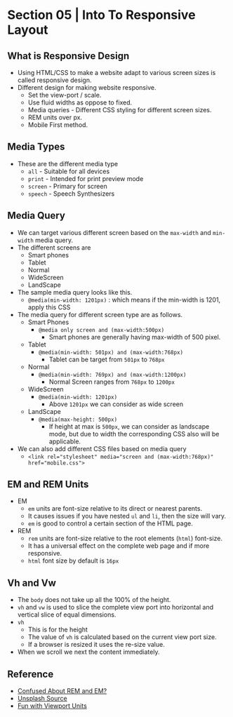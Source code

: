 # Section 05 | Into To Responsive Layout #

## What is Responsive Design ##

* Using HTML/CSS to make a website adapt to various screen sizes is called responsive design.
* Different design for making website responsive.
    - Set the view-port / scale.
    - Use fluid widths as oppose to fixed.
    - Media queries - Different CSS styling for different screen sizes.
    - REM units over px.
    - Mobile First method.

## Media Types ##
* These are the different media type
    - `all` - Suitable for all devices
    - `print` - Intended for print preview mode
    - `screen` - Primary for screen
    - `speech` - Speech Synthesizers

## Media Query ##
* We can target various different screen based on the `max-width` and `min-width` media query.
* The different screens are
    - Smart phones
    - Tablet
    - Normal
    - WideScreen
    - LandScape
* The sample media query looks like this.
    - `@media(min-width: 1201px)` : which means if the min-width is 1201, apply this CSS
* The media query for different screen type are as follows.
    - Smart Phones
        + `@media only screen and (max-width:500px)`
            * Smart phones are generally having max-width of 500 pixel.
    - Tablet
        + `@media(min-width: 501px) and (max-width:768px)`
            * Tablet can be target from `501px` to `768px`
    - Normal
        + `@media(min-width: 769px) and (max-width:1200px)`
            * Normal Screen ranges from `768px` to `1200px`
    - WideScreen
        + `@media(min-width: 1201px)`
            * Above `1201px` we can consider as wide screen
    - LandScape
        + `@media(max-height: 500px)`
            * If height at max is `500px`, we can consider as landscape mode, but due to width the corresponding CSS also will be applicable.
* We can also add different CSS files based on media query
    - `<link rel="stylesheet" media="screen and (max-width:768px)" href="mobile.css">`

## EM and REM Units ##

* EM
    - `em` units are font-size relative to its direct or nearest parents.
    - It causes issues if you have nested `ul` and `li`, then the size will vary.
    - `em` is good to control a certain section of the HTML page.
* REM
    - `rem` units are font-size relative to the root elements (`html`) font-size.
    - It has a universal effect on the complete web page and if more responsive.
    - `html` font size by default is `16px`

## Vh and Vw ##

* The `body` does not take up all the 100% of the height.
* `vh` and `vw` is used to slice the complete view port into horizontal and vertical slice of equal dimensions.
* `vh`
    - This is for the height
    - The value of `vh` is calculated based on the current view port size.
    - If a browser is resized it uses the re-size value.
* When we scroll we next the content immediately.

   

## Reference ##
* [Confused About REM and EM?](https://j.eremy.net/confused-about-rem-and-em/)
* [Unsplash Source](https://source.unsplash.com/)
* [Fun with Viewport Units ](https://css-tricks.com/fun-viewport-units/)
  


